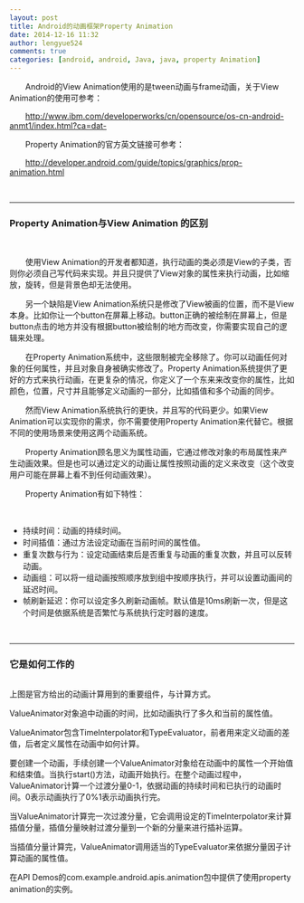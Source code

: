 ```yaml
---
layout: post
title: Android的动画框架Property Animation
date: 2014-12-16 11:32
author: lengyue524
comments: true
categories: [android, android, Java, java, property Animation]
---
```

<p style="text-indent:2em;">
	Android的View Animation使用的是tween动画与frame动画，关于<span>View Animation</span>的使用可参考：
</p>
<p style="text-indent:2em;">
	<a href="http://www.ibm.com/developerworks/cn/opensource/os-cn-android-anmt1/index.html?ca=dat-" target="_blank">http://www.ibm.com/developerworks/cn/opensource/os-cn-android-anmt1/index.html?ca=dat-</a> 
</p>
<p style="text-indent:2em;">
	Property Animation的官方英文链接可参考：
</p>
<p style="text-indent:2em;">
	<a href="http://developer.android.com/guide/topics/graphics/prop-animation.html" target="_blank">http://developer.android.com/guide/topics/graphics/prop-animation.html</a> 
</p>
<p style="text-indent:2em;">
	<br />
</p>
<hr />
<h3>
	Property Animation与View Animation 的区别
</h3>
<p>
	<br />
</p>
<p style="text-indent:2em;">
	使用View Animation的开发者都知道，执行动画的类必须是View的子类，否则你必须自己写代码来实现。并且只提供了View对象的属性来执行动画，比如缩放，旋转，但是背景色却无法使用。
</p>
<p style="text-indent:2em;">
	另一个缺陷是View Animation系统只是修改了View被画的位置，而不是View本身。比如你让一个button在屏幕上移动。<span>button</span>正确的被绘制在屏幕上，但是<span>button</span>点击的地方并没有根据<span>button被绘制的地方而改变，你需要实现自己的逻辑来处理。</span> 
</p>
<p style="text-indent:2em;">
	<span>在Property Animation系统中，这些限制被完全移除了。你可以动画任何对象的任何属性，并且对象自身被确实修改了。<span>Property Animation系统提供了更好的方式来执行动画，在更复杂的情况，你定义了一个东来来改变你的属性，比如颜色，位置，尺寸并且能够定义动画的一部分，比如插值和多个动画的同步。</span></span> 
</p>
<p style="text-indent:2em;">
	然而View Animation系统执行的更快，并且写的代码更少。如果View Animation可以实现你的需求，你不需要使用Property Animation来代替它。根据不同的使用场景来使用这两个动画系统。
</p>
<p style="text-indent:2em;">
	Property Animation顾名思义为属性动画，它通过修改对象的布局属性来产生动画效果。但是也可以通过定义的动画让属性按照动画的定义来改变（这个改变用户可能在屏幕上看不到任何动画效果）。
</p>
<p style="text-indent:2em;">
	Property Animation有如下特性：
</p>
<p style="text-indent:2em;">
	<br />
</p>
<ul>
	<li>
		<span style="line-height:1.5;">持续时间：动画的持续时间。</span> 
	</li>
	<li>
		<span style="line-height:1.5;">时间插值：通过方法设定动画在当前时间的属性值。</span> 
	</li>
	<li>
		<span style="line-height:1.5;">重复次数与行为：设定动画结束后是否重复与动画的重复次数，并且可以反转动画。</span> 
	</li>
	<li>
		<span style="line-height:1.5;">动画组：可以将一组动画按照顺序放到组中按顺序执行，并可以设置动画间的延迟时间。</span> 
	</li>
	<li>
		<span style="line-height:1.5;">帧刷新延迟：你可以设定多久刷新动画帧。默认值是10ms刷新一次，但是这个时间是依据系统是否繁忙与系统执行定时器的速度。</span> 
	</li>
</ul>
<p>
	<br />
</p>
<p style="text-indent:2em;">
	<!--more-->
</p>
<hr />
<h3>
	它是如何工作的
</h3>
<p>
	<img src="http://developer.android.com/images/animation/valueanimator.png" alt="" /> 
</p>
<p>
	上图是官方给出的动画计算用到的重要组件，与计算方式。
</p>
<p>
	ValueAnimator对象追中动画的时间，比如动画执行了多久和当前的属性值。
</p>
<p>
	ValueAnimator包含TimeInterpolator和TypeEvaluator，前者用来定义动画的差值，后者定义属性在动画中如何计算。
</p>
<p>
	要创建一个动画，手续创建一个ValueAnimator对象给在动画中的属性一个开始值和结束值。当执行start()方法，动画开始执行。在整个动画过程中，ValueAnimator计算一个过渡分量0-1，依据动画的持续时间和已执行的动画时间。0表示动画执行了0%1表示动画执行完。
</p>
<p>
	当ValueAnimator计算完一次过渡分量，它会调用设定的TimeInterpolator来计算插值分量，插值分量映射过渡分量到一个新的分量来进行插补运算。
</p>
<p>
	当插值分量计算完，ValueAnimator调用适当的TypeEvaluator来依据分量因子计算动画的属性值。
</p>
<p>
	在API Demos的<span style="line-height:1.5;">com.example.android.apis.animation包中提供了使用property animation的实例。</span> 
</p>
<p>
	<br />
</p>
